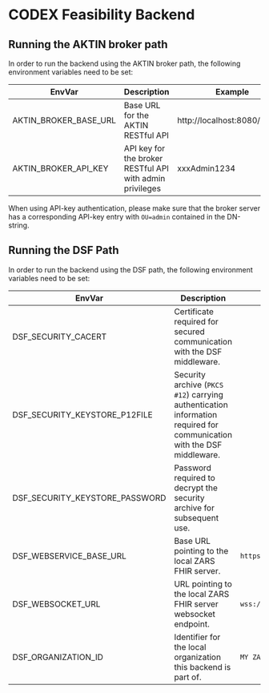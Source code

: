 # CODEX Feasibility Backend

## Running the AKTIN broker path

In order to run the backend using the AKTIN broker path, the following environment variables need to be set:

| EnvVar | Description | Example |
|--------|-------------|---------|
| AKTIN_BROKER_BASE_URL | Base URL for the AKTIN RESTful API | http://localhost:8080/broker/ |
| AKTIN_BROKER_API_KEY | API key for the broker RESTful API with admin privileges  | xxxAdmin1234 |

When using API-key authentication, please make sure that the broker server has a
corresponding API-key entry with `OU=admin` contained in the DN-string.


## Running the DSF Path

In order to run the backend using the DSF path, the following environment variables need to be set:

| EnvVar | Description | Example |
|--------|-------------|---------|
| DSF_SECURITY_CACERT | Certificate required for secured communication with the DSF middleware. ||
| DSF_SECURITY_KEYSTORE_P12FILE | Security archive (`PKCS #12`) carrying authentication information required for communication with the DSF middleware. ||
| DSF_SECURITY_KEYSTORE_PASSWORD | Password required to decrypt the security archive for subsequent use. ||
| DSF_WEBSERVICE_BASE_URL | Base URL pointing to the local ZARS FHIR server. | `https://zars/fhir` |
| DSF_WEBSOCKET_URL | URL pointing to the local ZARS FHIR server websocket endpoint. | `wss://zars/fhir/ws` |
| DSF_ORGANIZATION_ID | Identifier for the local organization this backend is part of. | `MY ZARS` |

